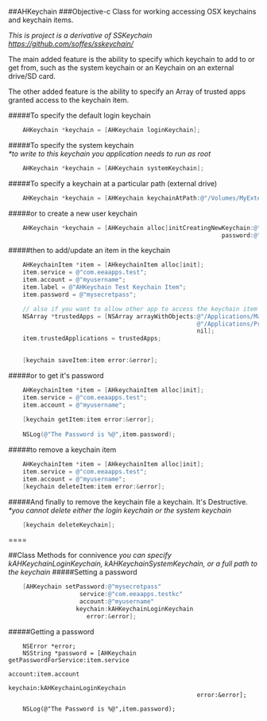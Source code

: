 ##AHKeychain
###Objective-c Class for working accessing OSX keychains and keychain items.

_This is project is a derivative of SSKeychain https://github.com/soffes/sskeychain/_

The main added feature is the ability to specify which keychain to add to or get from, such as the system keychain or an Keychain on an external drive/SD card.

The other added feature is the ability to specify an Array of trusted apps granted access to the keychain item.

#####To specify the default login keychain
```Objective-c
    AHKeychain *keychain = [AHKeychain loginKeychain];
```
#####To specify the system keychain  
_*to write to this keychain you application needs to run as root_

```Objective-c    
    AHKeychain *keychain = [AHKeychain systemKeychain];
```

#####To specify a keychain at a particular path (external drive)
```Objective-c    
    AHKeychain *keychain = [AHKeychain keychainAtPath:@"/Volumes/MyExternalHD/Library/Keychains/myextkc.keychain"];
```

#####or to create a new user keychain
```Objective-c  
	AHKeychain *keychain = [AHKeychain alloc]initCreatingNewKeychain:@"Test Keychain"
    														password:@"realfakepsswd"];
```
#####then to add/update an item in the keychain
```Objective-c  
	AHKeychainItem *item = [AHkeychainItem alloc]init];
    item.service = @"com.eeaapps.test";
    item.account = @"myusername";
	item.label = @"AHKeychain Test Keychain Item";
    item.password = @"mysecretpass";

	// also if you want to allow other app to access the keychain item
    NSArray *trustedApps = [NSArray arrayWithObjects:@"/Applications/Mail.app",
                                                     @"/Applications/Preview.app",
                      								 nil];
    item.trustedApplications = trustedApps;

    
    [keychain saveItem:item error:&error];
```

#####or to get it's password
```Objective-c  
	AHKeychainItem *item = [AHkeychainItem alloc]init];
    item.service = @"com.eeaapps.test";
    item.account = @"myusername";
    
    [keychain getItem:item error:&error];
	
    NSLog(@"The Password is %@",item.password);
```

#####to remove a keychain item 
```Objective-c  
	AHKeychainItem *item = [AHkeychainItem alloc]init];
    item.service = @"com.eeaapps.test";
    item.account = @"myusername";
    [keychain deleteItem:item error:&error];
```

#####And finally to remove the keychain file a keychain. It's Destructive.  
_*you cannot delete either the login keychain or the system keychain_
```Objective-c  
	[keychain deleteKeychain];
```
====

##Class Methods for connivence
_you can specify kAHKeychainLoginKeychain, kAHKeychainSystemKeychain, or a full path to the keychain_
#####Setting a password
```Objective-c  
    [AHKeychain setPassword:@"mysecretpass" 
    				service:@"com.eeaapps.testkc" 
                    account:@"myusername" 
                   keychain:kAHKeychainLoginKeychain 
                      error:&error];
```

#####Getting a password
```
    NSError *error;    
    NSString *password = [AHKeychain getPasswordForService:item.service
                                                   account:item.account
                                                  keychain:kAHKeychainLoginKeychain
                                                     error:&error];
                                                     
    NSLog(@"The Password is %@",item.password);
```
